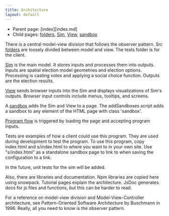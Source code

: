 ```yaml
---
title: Architecture
layout: default
---
```


* Parent page: [index][index.md]
* Child pages:  [folders](folders.md), [Sim](sim.md), [View](view.md), [sandbox](sandbox.md) 

There is a central model-view division that follows the observer pattern. Src [folders](folders.md) are loosely divided between model and view. The tests folder is for the client.

[Sim](sim.md) is the main model. It stores inputs and processes them into outputs. Inputs are spatial election model geometries and election options. Processing is casting votes and applying a social choice function. Outputs are the election results.

[View](view.md) sends browser inputs into the Sim and displays visualizations of Sim's outputs. Browser input controls include menus, tooltips, and screens.

A [sandbox](sandbox.md) adds the Sim and View to a page. The addSandboxes script adds a sandbox to any element of the HTML page with class 'sandbox'.

[Program flow](programFlow.md) is triggered by loading the page and accepting program inputs.

Tests are examples of how a client could use this program. They are used during development to test the program. To use this program, copy index.html and s/index.html to where you want to in your own site. Use "s/index.html" as a standalone sandbox page to link to when saving the configuration to a link. 

In the future, unit tests for the sim will be added.

Also, there are libraries and documentation. Npm libraries are copied here using snowpack. Tutorial pages explain the architecture. JsDoc generates docs for js files and functions, but this can be harder to read.

For a reference on model-view division and Model-View-Controller architecture, see Pattern-Oriented Software Architecture by Buschmann in 1996. Really, all you need to know is the observer pattern.

